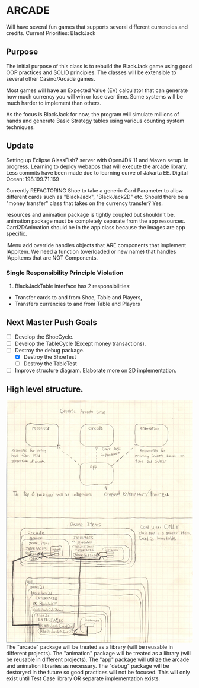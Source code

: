 # ARCADE
Will have several fun games that supports several different currencies and credits.
Current Priorities:
BlackJack

## Purpose
The initial purpose of this class is to rebuild the BlackJack game using good OOP practices and SOLID principles.
The classes will be extensible to several other Casino/Arcade games.

Most games will have an Expected Value (EV) calculator that can generate how much currency you will win or lose over time.
Some systems will be much harder to implement than others.

As the focus is BlackJack for now, the program will simulate millions of hands and generate Basic Strategy tables using various counting system techniques.

## Update
Setting up Eclipse GlassFish7 server with OpenJDK 11 and Maven setup. In progress.
Learning to deploy webapps that will execute the arcade library.
Less commits have been made due to learning curve of Jakarta EE.
Digital Ocean: 198.199.71.169

Currently REFACTORING Shoe to take a generic Card Parameter to allow different cards such as "BlackJack", "BlackJack2D" etc.
Should there be a "money transfer" class that takes on the currency transfer? Yes.

resources and animation package is tightly coupled but shouldn't be. animation package must be completely separate from the app resources. Card2DAnimation should be in the app class because the images are app specific.

IMenu add override handles objects that ARE components that implement IAppItem.
We need a function (overloaded or new name) that handles IAppItems that are NOT Components.
### Single Responsibility Principle Violation
1. BlackJackTable interface has 2 responsibilities:
* Transfer cards to and from Shoe, Table and Players,
* Transfers currencies to and from Table and Players

## Next Master Push Goals
- [ ] Develop the ShoeCycle.
- [ ] Develop the TableCycle (Except money transactions).
- [ ] Destroy the debug package.
	- [x] Destroy the ShoeTest
	- [ ] Destroy the TableTest
- [ ] Improve structure diagram. Elaborate more on 2D implementation.

## High level structure.
![Generic Game Structure](readmesrcs/GameSetup.jpg)
The "arcade" package will be treated as a library (will be reusable in different projects).
The "animation" package will be treated as a library (will be reusable in different projects).
The "app" package will utilize the arcade and animation libraries as necessary.
The "debug" package will be destoryed in the future so good practices will not be focused. This will only exist until Test Case library OR separate implementation exists.